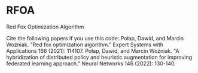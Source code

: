 # RFOA
Red Fox Optimization Algorithm

Cite the following papers if you use this code:
Połap, Dawid, and Marcin Woźniak. "Red fox optimization algorithm." Expert Systems with Applications 166 (2021): 114107.
Połap, Dawid, and Marcin Woźniak. "A hybridization of distributed policy and heuristic augmentation for improving federated learning approach." Neural Networks 146 (2022): 130-140.